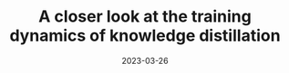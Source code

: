 ---
title: "A closer look at the training dynamics of knowledge distillation"
collection: publications
permalink: /publication/2023-03-26-training-dynamics-distillation
excerpt: 'Explored a novel perspective of knowledge distillation through the training dynamics of the projector weights. We proposed a very simple distillation pipeline to attain a new state-of-the-art for the data efficient training of transformer models.'
date: 2023-03-26
venue: 'arXiv preprint'
paperurl: 'https://arxiv.org/abs/2303.11098'
citation: 'Miles, R., & Mikolajczyk, K. (2023). A closer look at the training dynamics of knowledge distillation. arXiv.'
---
